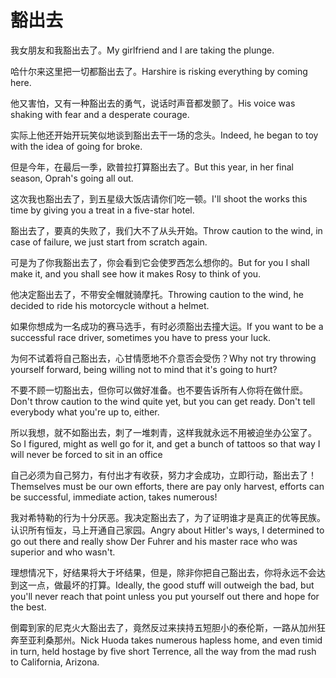 # 豁出去

<p><span class="chinese">我女朋友和我豁出去了。</span><span class="english">My girlfriend and I are taking the plunge.</span></p>

<p><span class="chinese">哈什尔来这里把一切都豁出去了。</span><span class="english">Harshire is risking everything by coming here.</span></p>

<p><span class="chinese">他又害怕，又有一种豁出去的勇气，说话时声音都发颤了。</span><span class="english">His voice was shaking with fear and a desperate courage.</span></p>

<p><span class="chinese">实际上他还开始开玩笑似地谈到豁出去干一场的念头。</span><span class="english">Indeed, he began to toy with the idea of going for broke.</span></p>

<p><span class="chinese">但是今年，在最后一季，欧普拉打算豁出去了。</span><span class="english">But this year, in her final season, Oprah's going all out.</span></p>

<p><span class="chinese">这次我也豁出去了，到五星级大饭店请你们吃一顿。</span><span class="english">I'll shoot the works this time by giving you a treat in a five-star hotel.</span></p>

<p><span class="chinese">豁出去了，要真的失败了，我们大不了从头开始。</span><span class="english">Throw caution to the wind, in case of failure, we just start from scratch again.</span></p>

<p><span class="chinese">可是为了你我豁出去了，你会看到它会使罗西怎么想你的。</span><span class="english">But for you I shall make it, and you shall see how it makes Rosy to think of you.</span></p>

<p><span class="chinese">他决定豁出去了，不带安全帽就骑摩托。</span><span class="english">Throwing caution to the wind, he decided to ride his motorcycle without a helmet.</span></p>

<p><span class="chinese">如果你想成为一名成功的赛马选手，有时必须豁出去撞大运。</span><span class="english">If you want to be a successful race driver, sometimes you have to press your luck.</span></p>

<p><span class="chinese">为何不试着将自己豁出去，心甘情愿地不介意否会受伤？</span><span class="english">Why not try throwing yourself forward, being willing not to mind that it's going to hurt?</span></p>

<p><span class="chinese">不要不顾一切豁出去，但你可以做好准备。也不要告诉所有人你将在做什麽。</span><span class="english">Don't throw caution to the wind quite yet, but you can get ready. Don't tell everybody what you're up to, either.</span></p>

<p><span class="chinese">所以我想，就不如豁出去，刺了一堆刺青，这样我就永远不用被迫坐办公室了。</span><span class="english">So I figured, might as well go for it, and get a bunch of tattoos so that way I will never be forced to sit in an office</span></p>

<p><span class="chinese">自己必须为自己努力，有付出才有收获，努力才会成功，立即行动，豁出去了！</span><span class="english">Themselves must be our own efforts, there are pay only harvest, efforts can be successful, immediate action, takes numerous!</span></p>

<p><span class="chinese">我对希特勒的行为十分厌恶。我决定豁出去了，为了证明谁才是真正的优等民族。认识所有恒友，马上开通自己家园。</span><span class="english">Angry about Hitler's ways, I determined to go out there and really show Der Fuhrer and his master race who was superior and who wasn't.</span></p>

<p><span class="chinese">理想情况下，好结果将大于坏结果，但是，除非你把自己豁出去，你将永远不会达到这一点，做最坏的打算。</span><span class="english">Ideally, the good stuff will outweigh the bad, but you'll never reach that point unless you put yourself out there and hope for the best.</span></p>

<p><span class="chinese">倒霉到家的尼克火大豁出去了，竟然反过来挟持五短胆小的泰伦斯，一路从加州狂奔至亚利桑那州。</span><span class="english">Nick Huoda takes numerous hapless home, and even timid in turn, held hostage by five short Terrence, all the way from the mad rush to California, Arizona.</span></p>


